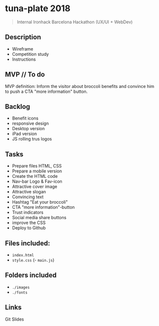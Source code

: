 # tuna-plate 2018

> Internal Ironhack Barcelona Hackathon (UX/UI + WebDev)

## Description
- Wireframe
- Competition study
- Instructions

## MVP // To do

MVP definition: Inform the visitor about broccoli benefits and convince him to push a CTA "more information" button.

## Backlog
- Benefit icons
- responsive design
- Desktop version
- iPad version
- JS rolling trus logos

## Tasks
- Prepare files HTML, CSS
- Prepare a mobile version
- Create the HTML code
- Nav-bar Logo & Fav-icon
- Attractive cover image
- Attractive slogan
- Convincing text
- Hashtag "Eat your broccoli"
- CTA "more information"-button
- Trust indicators
- Social media share buttons
- improve the CSS
- Deploy to Github

## Files included:

  - `index.html`
  - `style.css`
  (- `main.js`)

## Folders included

  - `./images`
  - `./fonts`

## Links
Git
Slides
